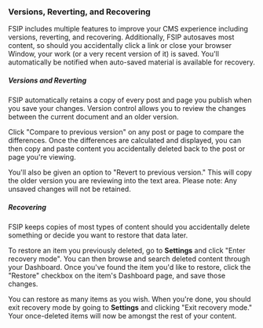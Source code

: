 ### Versions, Reverting, and Recovering

FSIP includes multiple features to improve your CMS experience including versions, reverting, and recovering. Additionally, FSIP autosaves most content, so should you accidentally click a link or close your browser Window, your work (or a very recent version of it) is saved. You'll automatically be notified when auto-saved material is available for recovery.

##### Versions and Reverting

FSIP automatically retains a copy of every post and page you publish when you save your changes. Version control allows you to review the changes between the current document and an older version.

Click "Compare to previous version" on any post or page to compare the differences. Once the differences are calculated and displayed, you can then copy and paste content you accidentally deleted back to the post or page you're viewing.

You'll also be given an option to "Revert to previous version." This will copy the older version you are reviewing into the text area. Please note: Any unsaved changes will not be retained.

##### Recovering

FSIP keeps copies of most types of content should you accidentally delete something or decide you want to restore that data later.

To restore an item you previously deleted, go to **Settings** and click "Enter recovery mode". You can then browse and search deleted content through your Dashboard. Once you've found the item you'd like to restore, click the "Restore" checkbox on the item's Dashboard page, and save those changes.

You can restore as many items as you wish. When you're done, you should exit recovery mode by going to **Settings** and clicking "Exit recovery mode." Your once-deleted items will now be amongst the rest of your content.